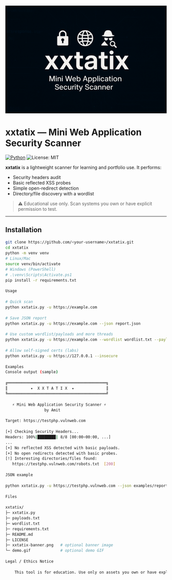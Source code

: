 <p align="center">
  <img src="xxtatix-banner.png" alt="xxtatix banner" width="900">
</p>

# xxtatix — Mini Web Application Security Scanner

[![Python](https://img.shields.io/badge/Python-3.8%2B-informational)](https://www.python.org/)
![License: MIT](https://img.shields.io/badge/License-MIT-success.svg)

**xxtatix** is a lightweight scanner for learning and portfolio use. It performs:
- Security headers audit
- Basic reflected XSS probes
- Simple open-redirect detection
- Directory/file discovery with a wordlist

> ⚠️ Educational use only. Scan systems you own or have explicit permission to test.

---

## Installation
```bash
git clone https://github.com/<your-username>/xxtatix.git
cd xxtatix
python -m venv venv
# Linux/Mac
source venv/bin/activate
# Windows (PowerShell)
# .\venv\Scripts\Activate.ps1
pip install -r requirements.txt

Usage

# Quick scan
python xxtatix.py -u https://example.com

# Save JSON report
python xxtatix.py -u https://example.com --json report.json

# Use custom wordlist/payloads and more threads
python xxtatix.py -u https://example.com --wordlist wordlist.txt --payloads payloads.txt --threads 20

# Allow self-signed certs (labs)
python xxtatix.py -u https://127.0.0.1 --insecure

Examples
Console output (sample)

╔═══════════════════════════════════════════╗
║          ✦  X X T A T I X  ✦              ║
╚═══════════════════════════════════════════╝

   ⚡ Mini Web Application Security Scanner ⚡
                 by Amit

Target: https://testphp.vulnweb.com

[+] Checking Security Headers...
Headers: 100%|████████| 8/8 [00:00<00:00, ...]
...
[+] No reflected XSS detected with basic payloads.
[+] No open redirects detected with basic probes.
[!] Interesting directories/files found:
   https://testphp.vulnweb.com/robots.txt  [200]

JSON example

python xxtatix.py -u https://testphp.vulnweb.com --json examples/report.json

Files

xxtatix/
├─ xxtatix.py
├─ payloads.txt
├─ wordlist.txt
├─ requirements.txt
├─ README.md
├─ LICENSE
├─ xxtatix-banner.png   # optional banner image
└─ demo.gif             # optional demo GIF

Legal / Ethics Notice

    This tool is for education. Use only on assets you own or have explicit permission to test.
